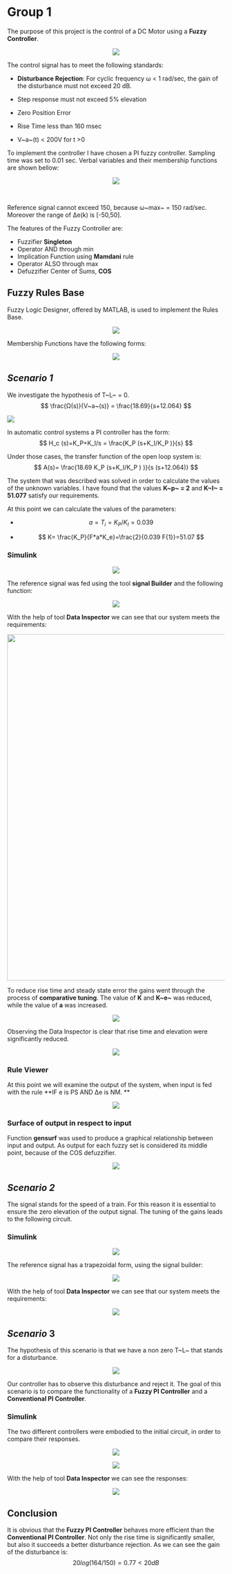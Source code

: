 # Group 1

The purpose of this project is the control of a DC Motor using a **Fuzzy Controller**.

<p align="center">
<img src="images/1.jpg">
</p>


The control signal has to meet the following standards:

- **Disturbance Rejection**: For cyclic frequency ω < 1 rad/sec, the gain of the disturbance must not exceed 20 dB.

- Step response must not exceed 5% elevation

- Zero Position Error

- Rise Time less than 160 msec

- V~a~(t) < 200V for t >0

  

To implement the controller I have chosen a PI fuzzy controller. Sampling time was set to 0.01 sec. Verbal variables and their membership functions are shown bellow: 

<p align="center">
<img src="images/2.jpg">
</p>

​                                                                                             

Reference signal cannot exceed 150, because ω~max~ = 150 rad/sec. Moreover the range of Δe(k) is [-50,50].

The features of the Fuzzy Controller are:

- Fuzzifier **Singleton**
- Operator AND through min
- Implication Function using **Mamdani** rule
- Operator ALSO through max
- Defuzzifier Center of Sums, **COS**



## Fuzzy Rules Base

Fuzzy Logic Designer, offered by MATLAB, is used to implement the Rules Base.

<p align="center">
<img src="images/3.jpg">
</p>



Membership Functions have the following forms:

<p align="center">
<img src="images/4.jpg">
</p>





## *Scenario 1*

We investigate the hypothesis of T~L~ = 0.                              
$$
\frac{Ω(s)}{V~a~(s)} = \frac{18.69}{s+12.064}
$$

![](https://www.codecogs.com/eqnedit.php?latex=Cost&space;=&space;[10L1.D_{size}(1+\frac{L1.D_{Assoc}}{20}&space;+&space;\frac{CacheLine}{128})+10L1.I_{size}(1+\frac{L1.I_{Assoc}}{20}&space;+&space;\frac{CacheLine}{128})+L2_{size}(1+\frac{L2_{Assoc}}{40}+\frac{CacheLine}{256})])

In automatic control systems a PI controller has the form: 
$$
H_c (s)=K_P+K_I/s = \frac{K_P (s+K_I/K_P )}{s}
$$

Under those cases, the transfer function of the open loop system is:
$$
A(s)=  \frac{18.69 K_P (s+K_I/K_P ) )}{s (s+12.064)}
$$


The system that was described was solved in order to calculate the values of the unknown variables. I have found that the values **K~p~ = 2** and **K~I~ = 51.077** satisfy our requirements.

At this point we can calculate the values of the parameters:

- $$
  a=T_i=K_P/K_I =0.039
  $$

  

- $$
  K= \frac{K_P}{F*a*K_e}=\frac{2}{0.039 F{1}}=51.07
  $$





### Simulink

<p align="center">
<img src="images/5.jpg">
</p>



The reference signal was fed using the tool **signal Builder** and the following function:

<p align="center">
<img src="images/6.jpg">
</p>


With the help of tool **Data Inspector** we can see that our system meets the requirements:

<p align="center">
<img src="images/7.jpg" width = "800">
</p>







To reduce rise time and steady state error the gains went through the process of **comparative tuning**. The value of **K** and **K~e~** was reduced, while the value of **a** was increased.



<p align="center">
<img src="images/8.jpg">
</p>



Observing the Data Inspector is clear that rise time and elevation were significantly reduced.



<p align="center">
<img src="images/9.jpg">
</p>




### Rule Viewer

At this point we will examine the output of the system, when input is fed with the rule **IF e is PS AND Δe is NM\. **

<p align="center">
<img src="images/10.jpg">
</p>




### Surface of output in respect to input

Function **gensurf** was used to produce a graphical relationship between input and output. As output for each fuzzy set is considered its middle point, because of the COS defuzzifier.

<p align="center">
<img src="images/11.jpg">
</p>





## *Scenario 2*

The signal stands for the speed of a train. For this reason it is essential to ensure the zero elevation of the output signal. The tuning of the gains leads to the following circuit.



### Simulink

<p align="center">
<img src="images/12.jpg">
</p>

The reference signal has a trapezoidal form, using the signal builder:



<p align="center">
<img src="images/13.jpg">
</p>


With the help of tool **Data Inspector** we can see that our system meets the requirements:



<p align="center">
<img src="images/14.jpg">
</p>





## *Scenario* 3

The hypothesis of this scenario is that we have a non zero T~L~ that stands for a disturbance.

<p align="center">
<img src="images/15.jpg">
</p>

Our controller has to observe this disturbance and reject it. The goal of this scenario is to compare the functionality of a **Fuzzy PI Controller** and a **Conventional PI Controller**.



### Simulink

The two different controllers were embodied to the initial circuit, in order to compare their responses.

<p align="center">
<img src="images/16.jpg">
</p>

<p align="center">
<img src="images/17.jpg">
</p>



With the help of tool **Data Inspector** we can see the responses:



<p align="center">
<img src="images/18.jpg">
</p>







## Conclusion

It is obvious that the **Fuzzy PI Controller** behaves more efficient than the  **Conventional PI Controller**. Not only the rise time is significantly smaller, but also it succeeds a better disturbance rejection. As we can see the gain of the disturbance is: 
$$
20 log⁡(164/150)=0.77<20dB
$$
